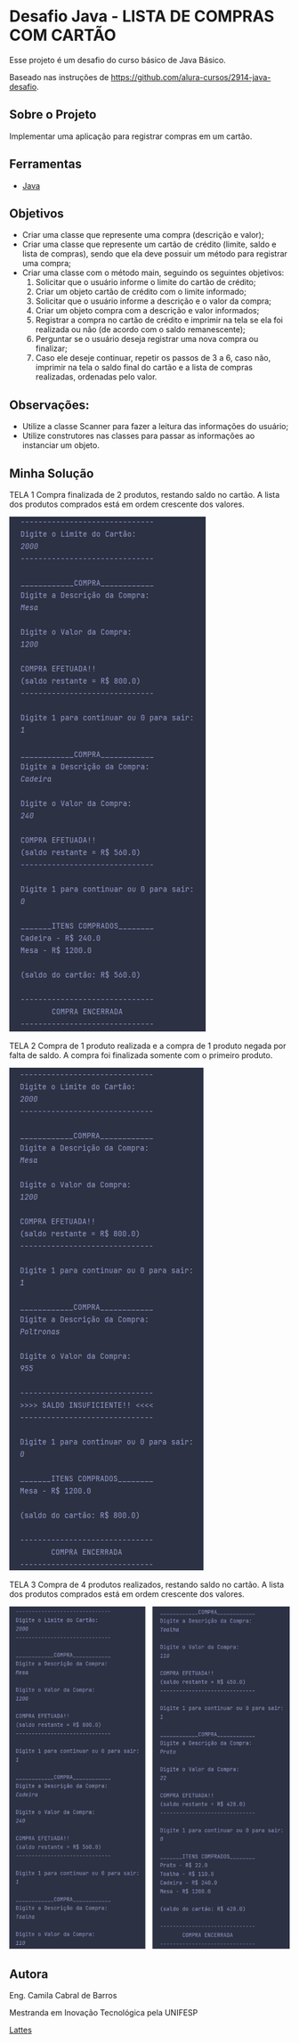 # Desafio Java - LISTA DE COMPRAS COM CARTÃO

Esse projeto é um desafio do curso básico de Java Básico.

Baseado nas instruções de https://github.com/alura-cursos/2914-java-desafio.


## Sobre o Projeto

Implementar uma aplicação para registrar compras em um cartão.


## Ferramentas

- [Java](https://www.java.com/)

 
## Objetivos

- Criar uma classe que represente uma compra (descrição e valor);
- Criar uma classe que represente um cartão de crédito (limite, saldo e lista de compras), sendo que ela deve possuir um método para registrar uma compra;
- Criar uma classe com o método main, seguindo os seguintes objetivos:
  1. Solicitar que o usuário informe o limite do cartão de crédito;
  2. Criar um objeto cartão de crédito com o limite informado;
  3. Solicitar que o usuário informe a descrição e o valor da compra;
  4. Criar um objeto compra com a descrição e valor informados;
  5. Registrar a compra no cartão de crédito e imprimir na tela se ela foi realizada ou não (de acordo com o saldo remanescente);
  6. Perguntar se o usuário deseja registrar uma nova compra ou finalizar;
  7. Caso ele deseje continuar, repetir os passos de 3 a 6, caso não, imprimir na tela o saldo final do cartão e a lista de compras realizadas, ordenadas pelo valor.


## Observações:
- Utilize a classe Scanner para fazer a leitura das informações do usuário;
- Utilize construtores nas classes para passar as informações ao instanciar um objeto.


## Minha Solução

TELA 1
Compra finalizada de 2 produtos, restando saldo no cartão. A lista dos produtos comprados está em ordem crescente dos valores.

![image](https://github.com/Camila-Barros/DesafioJavaBasico3/blob/master/Image1.png)


TELA 2
Compra de 1 produto realizada e a compra de 1 produto negada por falta de saldo. A compra foi finalizada somente com o primeiro produto.

![image](https://github.com/Camila-Barros/DesafioJavaBasico3/blob/master/Image2.png)

TELA 3
Compra de 4 produtos realizados, restando saldo no cartão. A lista dos produtos comprados está em ordem crescente dos valores.

![image](https://github.com/Camila-Barros/DesafioJavaBasico3/blob/master/Image3.png)





## Autora

Eng. Camila Cabral de Barros

Mestranda em Inovação Tecnológica pela UNIFESP

[Lattes](http://lattes.cnpq.br/2066462797590469)

